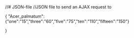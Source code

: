 //# JSON-file
//JSON file to send an AJAX request to

{
        "Acer_palmatum":{"one":"15","three":"60","five":"75","ten":"110","fifteen":"150"}


}

